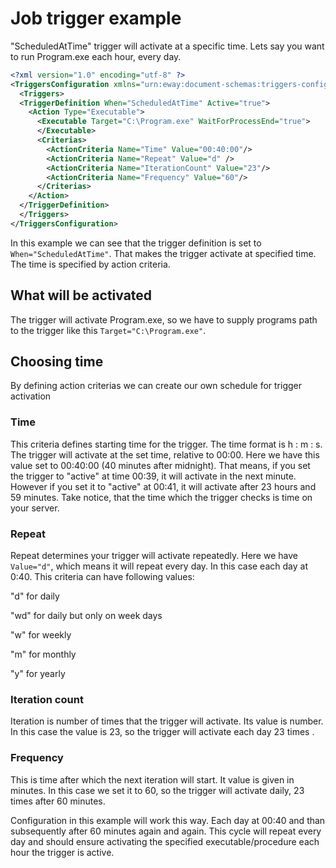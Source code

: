 # Job trigger example
"ScheduledAtTime" trigger will activate at a specific time. Lets say you want to run Program.exe each hour, every day.

```xml
<?xml version="1.0" encoding="utf-8" ?>
<TriggersConfiguration xmlns="urn:eway:document-schemas:triggers-configuration">
  <Triggers>
  <TriggerDefinition When="ScheduledAtTime" Active="true">
    <Action Type="Executable">
      <Executable Target="C:\Program.exe" WaitForProcessEnd="true">
      </Executable>
      <Criterias>
        <ActionCriteria Name="Time" Value="00:40:00"/>
        <ActionCriteria Name="Repeat" Value="d" />
        <ActionCriteria Name="IterationCount" Value="23"/>
        <ActionCriteria Name="Frequency" Value="60"/>
      </Criterias>
    </Action>
  </TriggerDefinition>
  </Triggers>
</TriggersConfiguration>
```
In this example we can see that the trigger definition is set to `When="ScheduledAtTime"`. That makes the trigger activate at specified time. The time is specified by action criteria.

## What will be activated
The trigger will activate Program.exe, so we have to supply programs path to the trigger like this  `Target="C:\Program.exe"`.

## Choosing time
By defining action criterias we can create our own schedule for trigger activation

### Time
 This criteria defines starting time for the trigger. The time format is h : m : s. The trigger will activate at the set time, relative to 00:00. Here we have this value set to 00:40:00 (40 minutes after midnight). That means, if you set the trigger to "active" at time 00:39, it will activate in the next minute. However if you set it to "active" at 00:41, it will activate after 23 hours and 59 minutes. Take notice, that the time which the trigger checks is time on your server.

### Repeat
Repeat determines your trigger will activate repeatedly. Here we have `Value="d"`, which means it will repeat every day. In this case each day at 0:40. This criteria can have following values:

"d" for daily

"wd" for daily but only on week days

"w" for weekly

"m" for monthly

"y" for yearly


### Iteration count
Iteration is number of times that the trigger will activate. Its value is number. In this case the value is 23, so the trigger will activate each day  23 times . 
 
### Frequency
This is time after which the next iteration will start. It value is given in minutes. In this case we set it to 60, so the trigger will activate daily, 23 times after 60 minutes.

Configuration in this example will work this way. Each day at 00:40 and than subsequently after 60 minutes again and again. This cycle will repeat every day and should ensure activating the specified executable/procedure each hour the trigger is active.